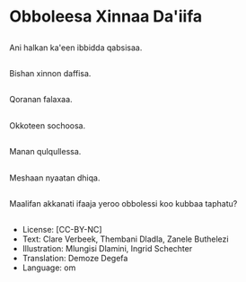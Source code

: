 # Obboleesa Xinnaa Da'iifa

##
Ani halkan ka'een ibbidda qabsisaa.

##
Bishan xinnon daffisa.

##
Qoranan falaxaa.

##
Okkoteen sochoosa.

##
Manan qulqullessa.

##
Meshaan nyaatan dhiqa.

##
Maalifan akkanati ifaaja yeroo obbolessi koo kubbaa taphatu?

##
* License: [CC-BY-NC]
* Text: Clare Verbeek, Thembani Dladla, Zanele Buthelezi
* Illustration: Mlungisi Dlamini, Ingrid Schechter
* Translation: Demoze Degefa
* Language: om
